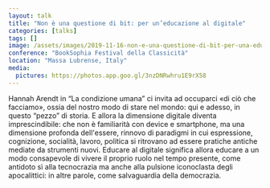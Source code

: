 ```yaml
---
layout: talk
title: "Non è una questione di bit: per un’educazione al digitale"
categories: [talks]
tags: []
image: /assets/images/2019-11-16-non-e-una-questione-di-bit-per-una-educazione-al-digitale.jpg
conference: "BookSophia Festival della Classicità"
location: "Massa Lubrense, Italy"
media:
  pictures: https://photos.app.goo.gl/3nzDNRwhru1E9rX58
---
```


Hannah Arendt in “La condizione umana” ci invita ad occuparci «di ciò che facciamo», ossia del nostro modo di stare nel mondo: qui e adesso, in questo “pezzo” di storia. E allora la dimensione digitale diventa imprescindibile: che non è familiarità con device e smartphone, ma una dimensione profonda dell'essere, rinnovo di paradigmi in cui espressione, cognizione, socialità, lavoro, politica si ritrovano ad essere pratiche antiche mediate da strumenti nuovi. Educare al digitale significa allora educare a un modo consapevole di vivere il proprio ruolo nel tempo presente, come antidoto sì alla tecnocrazia ma anche alla pulsione iconoclasta degli apocalittici: in altre parole, come salvaguardia della democrazia.
